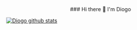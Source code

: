
 
<div align="center"> ### Hi there 👋 I'm Diogo</div>

[![Diogo github stats](https://github-readme-stats.vercel.app/api?username=fdiogoc)](https://github.com/fdiogoc/github-readme-stats)





